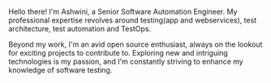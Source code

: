 Hello there! I'm Ashwini, a Senior Software Automation Engineer. My professional expertise revolves around testing(app and webservices), test architecture, test automation and TestOps.

Beyond my work, I'm an avid open source enthusiast, always on the lookout for exciting projects to contribute to. Exploring new and intriguing technologies is my passion, and I'm constantly striving to enhance my knowledge of software testing.
